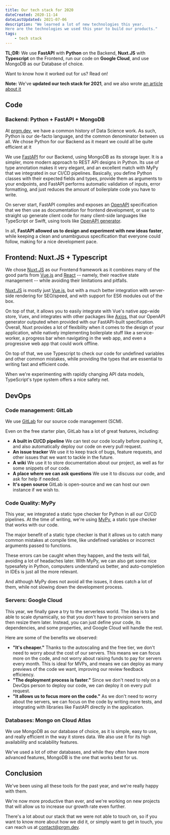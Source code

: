 ```yaml
---
title: Our tech stack for 2020
dateCreated: 2020-11-14
dateLastUpdated: 2021-07-06
description: "We learned a lot of new technologies this year.
Here are the technologies we used this year to build our products."
tags:
	- tech stack
---
```


**TL;DR:** We use **FastAPI** with **Python** on the Backend, **Nuxt.JS** with **Typescript** on the Frontend,
run our code on **Google Cloud**, and use MongoDB as our Database of choice.

Want to know how it worked out for us? Read on!

**Note:** We've **updated our tech stack for 2021**, and we also wrote [an article about it](../our-tech-stack-2021)

## Code

### Backend: Python + FastAPI + MongoDB

At [prgm.dev](/), we have a common history of Data Science work. As such, Python is our de-facto language,
and the common denominator between us all.
We chose Python for our Backend as it meant we could all be quite efficient at it

We use [FastAPI](https://fastapi.tiangolo.com) for our Backend, using MongoDB as its storage layer.
It is a simpler, more modern approach to REST API designs in Python.
Its use of type annotation makes it very elegant, and an excellent match with MyPy that we integrated in
our CI/CD pipelines. Basically, you define Python classes with their expected fields and types,
provide them as arguments to your endpoints, and FastAPI performs automatic validation of inputs,
error formatting, and just reduces the amount of boilerplate code you have to write.

On server start, FastAPI compiles and exposes an [OpenAPI](https://www.openapis.org)
specification that we then use as documentation for frontend development,
or use to straight up generate client code for many client-side languages
like TypeScript or Swift, using tools like [OpenAPI generator](https://openapi-generator.tech).

In all, **FastAPI allowed us to design and experiment with new ideas faster**, while keeping a
clean and unambiguous specification that everyone could follow,
making for a nice development pace.

## Frontend: Nuxt.JS + Typescript

We chose [Nuxt.JS](https://nuxtjs.org) as our Frontend framework
as it combines many of the good parts from [Vue.js](https://vuejs.org)
and [React](https://reactjs.org)
-- namely, their reactive state management --
while avoiding their limitations and pitfalls.

[Nuxt.JS](https://nuxtjs.org) is mostly just [Vue.js](https://vuejs.org),
but with a much better integration with
server-side rendering for SEO/speed, and with support for ES6 modules out of the box.

On top of that, it allows you to easily integrate with Vue's native app-wide store, Vuex,
and integrates with other packages like [Axios](https://axios-http.com), that our OpenAPI generator
outputed when provided with our FastAPI-built specification.
Overall, Nuxt provides a lot of flexibility when it comes to the design of your application,
while natively implementing boilerplate stuff like a service-worker, a progress bar
when navigating in the web app, and even a progressive web app that could work offline.

On top of that, we use Typescript to check our code for
undefined variables and other common mistakes, while providing the types
that are essential to writing fast and efficient code.

When we're experimenting with rapidly changing API data models, TypeScript's type system
offers a nice safety net.

## DevOps

### Code management: GitLab

We use [GitLab](https://about.gitlab.com/features/) for our source code management
(SCM).

Even on the free starter plan, GitLab has a lot of great features, including:

- **A built in CI/CD pipeline** We can test our code locally before pushing it,
  and also automatically deploy our code on every pull request.
- **An issue tracker** We use it to keep track of bugs, feature requests, and
  other issues that we want to tackle in the future.
- **A wiki** We use it to store documentation about our project,
  as well as for some snippets of our code.
- **A place where we can ask questions** We use it to discuss our code, and
  ask for help if needed.
- **It's open source** GitLab is open-source and we can host our own instance if we wish to.

### Code Quality: MyPy

This year, we integrated a static type checker for Python
in all our CI/CD pipelines.
At the time of writing, we're using [MyPy](https://github.com/python/mypy),
a static type checker that works with our code.

The major benefit of a static type checker is that it allows us to catch
many common mistakes at compile time,
like undefined variables or incorrect arguments passed to functions.

These errors can be caught when they happen, and the tests will fail,
avoiding a lot of headaches later.
With MyPy, we can also get some nice typesafety in Python, computers understand us better,
and auto-completion in IDEs is just all the more relevant.

And although MyPy does not avoid all the issues, it does catch a lot of them,
while not slowing down the development process.

### Servers: Google Cloud

This year, we finally gave a try to the serverless world.
The idea is to be able to scale dynamically, so that you don't have to provision servers and
then resize them later.
Instead, you can just define your code, its dependencies, and some properties,
and Google Cloud will handle the rest.

Here are some of the benefits we observed:

- **"It's cheaper."** Thanks to the autoscaling and the free tier,
  we don't need to worry about the cost of our servers.
  This means we can focus more on the code, and not worry about raising
  funds to pay for servers every month. This is ideal for MVPs, and means
  we can deploy as many previews of the code we want,
  improving our review feedback efficiency.
- **"The deployment process is faster."** Since we don't need to rely on
  a DevOps person to deploy our code, we can deploy it on every pull request.
- **"It allows us to focus more on the code."** As we don't need to worry about
  the servers, we can focus on the code by writing more tests, and
  integrating with libraries like FastAPI directly in the application.

### Databases: Mongo on Cloud Atlas

We use MongoDB as our database of choice, as it is simple, easy to use, and
really efficient in the way it stores data. We also use it for its high availability
and scalability features.

We've used a lot of other databases, and while they often have more advanced features,
MongoDB is the one that works best for us.

## Conclusion

We've been using all these tools for the past year, and we're really happy with them.

We're now more productive than ever, and we're working on new projects that will allow us to
increase our growth rate even further.

There's a lot about our stack that we were not able to touch on,
so if you want to know more about how we did it, or simply want to get in touch,
you can reach us at [contact@prgm.dev](mailto:contact@prgm.dev).

